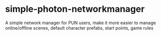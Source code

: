 # simple-photon-networkmanager

A simple network manager for PUN users, make it more easier to manage online/offline scenes, default character prefabs, start points, game rules
